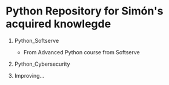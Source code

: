 # Python Repository for Simón's acquired knowlegde

1. Python_Softserve
   * From Advanced Python course from Softserve
2. Python_Cybersecurity

3. Improving...
